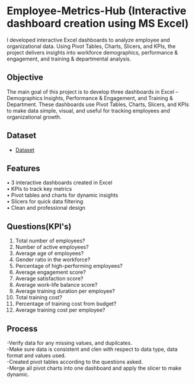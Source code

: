 # Employee-Metrics-Hub (Interactive dashboard creation using MS Excel)
I developed interactive Excel dashboards to analyze employee and organizational data. Using Pivot Tables, Charts, Slicers, and KPIs, the project delivers insights into workforce demographics, performance &amp; engagement, and training &amp; departmental analysis.
## Objective 
The main goal of this project is to develop three dashboards in Excel – Demographics Insights, Performance & Engagement, and Training & Department. These dashboards use Pivot Tables, Charts, Slicers, and KPIs to make data simple, visual, and useful for tracking employees and organizational growth.
## Dataset
- <a href="https://github.com/hiran0511/Employee-Metrics-Hub/blob/main/Main.xlsx">Dataset</a>
## Features
•	3 interactive dashboards created in Excel <br>
•	KPIs to track key metrics <br>
•	Pivot tables and charts for dynamic insights<br>
•	Slicers for quick data filtering <br>
•	Clean and professional design<br>
## Questions(KPI's)
1.	Total number of employees?<br>
2.	Number of active employees?<br>
3.	Average age of employees?<br>
4.	Gender ratio in the workforce?<br>
5.	Percentage of high-performing employees?<br>
6.	Average engagement score?<br>
7.	Average satisfaction score?<br>
8.	Average work-life balance score?<br>
9.	Average training duration per employee?<br>
10.	Total training cost?<br>
11.	Percentage of training cost from budget?<br>
12.	Average training cost per employee?<br>
## Process
-Verify data for any missing values, and dupilcates.<br>
-Make sure data is consistent and clen with respect to data type, data format and values used.<br>
-Created pivot tables according to the questions asked.<br>
-Merge all pivot charts into one dashboard and apply the slicer to make dynamic.


